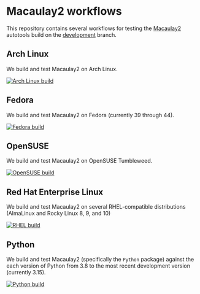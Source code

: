 # Macaulay2 workflows

This repository contains several workflows for testing the [Macaulay2](https://macaulay2.com) autotools build on the [development](https://github.com/Macaulay2/M2/tree/development) branch.

## Arch Linux
We build and test Macaulay2 on Arch Linux.

[![Arch Linux build](https://github.com/d-torrance/M2-workflows/actions/workflows/arch.yml/badge.svg)](https://github.com/d-torrance/M2-workflows/actions/workflows/arch.yml)

## Fedora
We build and test Macaulay2 on Fedora (currently 39 through 44).

[![Fedora build](https://github.com/d-torrance/M2-workflows/actions/workflows/fedora.yml/badge.svg)](https://github.com/d-torrance/M2-workflows/actions/workflows/fedora.yml)

## OpenSUSE
We build and test Macaulay2 on OpenSUSE Tumbleweed.

[![OpenSUSE build](https://github.com/d-torrance/M2-workflows/actions/workflows/suse.yml/badge.svg)](https://github.com/d-torrance/M2-workflows/actions/workflows/suse.yml)

## Red Hat Enterprise Linux

We build and test Macaulay2 on several RHEL-compatible distributions (AlmaLinux and Rocky Linux 8, 9, and 10)

[![RHEL build](https://github.com/d-torrance/M2-workflows/actions/workflows/rhel.yml/badge.svg)](https://github.com/d-torrance/M2-workflows/actions/workflows/rhel.yml)

## Python
We build and test Macaulay2 (specifically the `Python` package) against the each version of Python from 3.8 to the most recent development version (currently 3.15).

[![Python build](https://github.com/d-torrance/M2-workflows/actions/workflows/python.yml/badge.svg)](https://github.com/d-torrance/M2-workflows/actions/workflows/python.yml)
